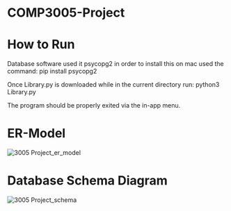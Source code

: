 # COMP3005-Project


# How to Run

Database software used it psycopg2 in order to install this on mac used the command:
pip install psycopg2

Once Library.py is downloaded while in the current directory run:
python3 Library.py

The program should be properly exited via the in-app menu.

# ER-Model
![3005 Project_er_model](https://user-images.githubusercontent.com/92119459/206878197-760b45b4-efc8-486f-ab57-d76470bfdf44.jpeg)


# Database Schema Diagram
![3005 Project_schema](https://user-images.githubusercontent.com/92119459/206949949-8a25a989-c500-49eb-9b10-13aca34f3343.jpeg)






